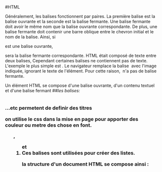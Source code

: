 
#HTML

Généralement, les balises fonctionnent par paires. La première balise est la balise ouvrante et la seconde est la balise fermante. Une balise fermante doit avoir le même nom que la balise ouvrante correspondante. De plus, une balise fermante doit contenir une barre oblique entre le chevron initial et le nom de la balise. Ainsi, si <p> est une balise ouvrante, </p> sera la balise fermante correspondante.
HTML était composé de texte entre deux balises, Cependant certaines balises ne contiennent pas de texte. L'exemple le plus simple est <img>. Le navigateur remplace la balise <img> avec l'image indiquée, ignorant le texte de l'élément. Pour cette raison, <img> n'a pas de balise fermante.

Un élément HTML se compose d'une balise ouvrante, d'un contenu textuel et d'une balise fermant
##*les balises:*
<h1> <h2> <h3>...etc permetent de definir des titres 

on utilise le css dans la mise en page pour apporter des couleur ou metre des chose en font.
<ul>, <ol> et <li> Ces balises sont utilisées pour créer des listes.

la structure d'un document HTML se compose ainsi :

<!DOCTYPE html>
<html>
  <head>
    <title>Un document HTML formel</title>
  </head>
  <body>
    <!-- Du contenu pour l'utilisateur ici -->
  </body>
</html>




